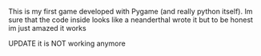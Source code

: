 This is my first game developed with Pygame (and really python itself). Im sure that the code inside looks like a neanderthal wrote it but to be honest im just amazed it works

UPDATE it is NOT working anymore

